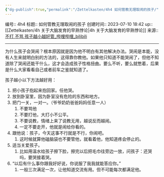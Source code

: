 ```yaml
---
{"dg-publish":true,"permalink":"/Zettelkasten/4h4 如何管教无理取闹的孩子/","dgPassFrontmatter":true}
---
```


编号:: 4h4
标题:: 如何管教无理取闹的孩子
创建时间:: 2023-07-10 18:42
up:: [[Zettelkasten/4h 关于大脑发育的早熟悖论\|4h 关于大脑发育的早熟悖论]]
来源:: [不打 不骂 孩子越小越好管_哔哩哔哩_bilibili](https://www.bilibili.com/video/BV15R4y1t7Yx/?spm_id_from=333.999.0.0&vd_source=bcf798ace50733030b9c7e1fb6a3a349)

---

为什么孩子会哭闹？根本原因就是因为他不明白有其他解决办法。哭闹是本能，没有人生来就明白别的方法的，这得靠你教他。如果他只知道不能哭闹了，但他不知道除了哭闹还能干什么，这才会造成孩子性格扭曲。要么不听，要么就憋着，后果是什么大家看看自己或者前车之鉴就知道了。

孩子越小以下方法越好用：
1. 把小孩子抱起来抱回家。任他哭。
2. 放到卧室里，因为卧室没有危险的东西和地方。
3. 把门一关，一对一。（爷爷奶奶爸爸妈妈任意一人）
	1. 不要骂他
	2. 不要打他，大打小不公平。
	3. 不要说教，情绪上来了说教无用，越说反而越闹。
	4. 一定不要走开，他就是闹给你看的。
4. 跟他说：孩子，今天这事不行就是不行，你闹吧。
	1. 这时候就算他磕脑袋也不要管他，就看着他，他知道疼会停止的。
5. 适当关爱孩子。
	1. 比如用温水给孩子擦下脸，擦完以后把毛巾往旁边一放，问孩子：还哭吗，要哭接着哭。
6. “以后有什么事你跟我好好说，你说服了我我就能答应你。”
	1. 一般三次满足一次，让他知道交流有用。但不可能每次都满足他。